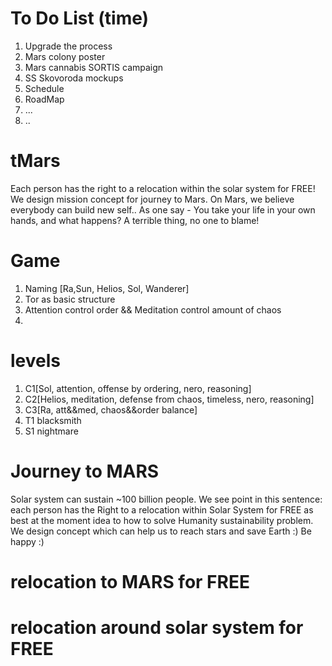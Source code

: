 


# To Do List (time)

1. Upgrade the process
2. Mars colony poster
3. Mars cannabis SORTIS campaign
4. SS Skovoroda mockups
5. Schedule
6. RoadMap
7. ...
8. ..




# tMars
Each person has the right to a relocation within the solar system for FREE! We design mission concept for journey to Mars. On Mars, we believe everybody can build new self.. As one say - You take your life in your own hands, and what happens? A terrible thing, no one to blame!


# Game
1. Naming [Ra,Sun, Helios, Sol, Wanderer]
2. Tor as basic structure
3. Attention control order && Meditation control amount of chaos
4. 

# levels
1. C1[Sol, attention, offense by ordering, nero, reasoning]
2. C2[Helios, meditation, defense from chaos, timeless, nero, reasoning]
3. C3[Ra, att&&med, chaos&&order balance]
4. T1 blacksmith
5. S1 nightmare



# Journey to MARS
 
Solar system can sustain ~100 billion people. We see point in this sentence: each person has the Right to a relocation within Solar System for FREE as best at the moment idea to how to solve Humanity sustainability problem. We design concept which can help us to reach stars and save Earth :) Be happy :)

# relocation to MARS for FREE
# relocation around solar system for FREE

